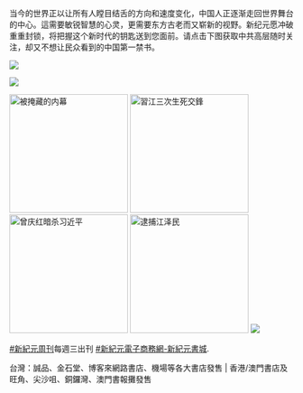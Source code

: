 <p>当今的世界正以让所有人瞠目结舌的方向和速度变化，中国人正逐渐走回世界舞台的中心。這需要敏锐智慧的心灵，更需要东方古老而又崭新的视野。新纪元愿冲破重重封锁，将把握这个新时代的钥匙送到您面前。请点击下图获取中共高层随时关注，却又不想让民众看到的中国第一禁书。
</p>
<a id="user-content-header" href="https://d78jyz3a4zd2q.cloudfront.net/cn/books/shop?m=https://d78jyz3a4zd2q.cloudfront.net&amp;u=1001web"><img border="0" src="https://cloud.githubusercontent.com/assets/19661132/18463692/e6646b8e-7959-11e6-8069-dcacbc97bb29.jpg" style="max-width:100%;"></a>
<p><img src="https://cloud.githubusercontent.com/assets/19661274/16099610/8207e1c8-339c-11e6-93e0-b78ff89e6833.png"></p>

<a id="user-content-book-013" href="https://d6rojcwfw6e31.cloudfront.net/cn/book/被掩藏的内幕-41637146?m=https://d6rojcwfw6e31.cloudfront.net&amp;u=1001web" title="被掩藏的内幕"><img border="0" width="210" alt="被掩藏的内幕" src="https://cloud.githubusercontent.com/assets/19661132/18464063/94ed5664-795c-11e6-8018-3dda8fc4e16b.jpg" style="max-width:100%;"></a>
<a id="user-content-book-024" href="https://d6rojcwfw6e31.cloudfront.net/cn/book/習江三次生死交鋒-86283711?m=https://d6rojcwfw6e31.cloudfront.net&amp;u=1001web" title="習江三次生死交鋒"><img border="0" width="210" alt="習江三次生死交鋒" src="https://cloud.githubusercontent.com/assets/19661132/18464065/9912a168-795c-11e6-95c1-9a3a699dc360.jpg" style="max-width:100%;"></a>
<a id="user-content-book-036" href="https://d6rojcwfw6e31.cloudfront.net/cn/book/曾庆红暗杀习近平-4564658?m=https://d6rojcwfw6e31.cloudfront.net&amp;u=1001web" title="曾庆红暗杀习近平"><img border="0" width="210" alt="曾庆红暗杀习近平" src="https://cloud.githubusercontent.com/assets/19661132/18464068/9f12c61a-795c-11e6-888b-132ed594e4c3.jpg" style="max-width:100%;"></a>
<a id="user-content-book-025" href="https://d6rojcwfw6e31.cloudfront.net/cn/book/逮捕江泽民-78513876?m=https://d6rojcwfw6e31.cloudfront.net&amp;u=1001web" title="逮捕江泽民"><img border="0" width="210" alt="逮捕江泽民" src="https://cloud.githubusercontent.com/assets/19661132/18464070/a3d780dc-795c-11e6-91b9-908a9ff0318c.jpg" style="max-width:100%;"></a>
<img src="https://cloud.githubusercontent.com/assets/19661274/16099611/82086396-339c-11e6-89e2-241320f5f270.png">

<p><a id="user-content-xjyweekly" href="https://github.com/xjy16/weekly">#新紀元周刊</a>每週三出刊
<a id="user-content-xjyweekly" href="https://d78jyz3a4zd2q.cloudfront.net/cn/books/shop?m=https://d78jyz3a4zd2q.cloudfront.net&amp;u=1001web">#新紀元電子商務網-新紀元書城</a>.</p>

<p>台灣：誠品、金石堂、博客來網路書店、機場等各大書店發售 | 香港/澳門書店及旺角、尖沙咀、銅鑼灣、澳門書報攤發售</p>
